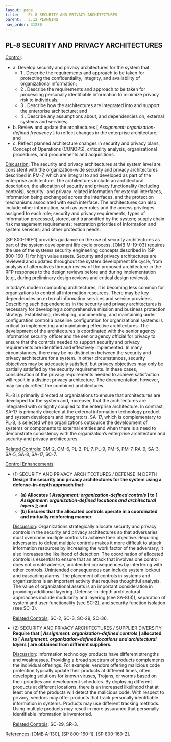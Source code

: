 ```yaml
---
layout: page
title: -- PL-8 SECURITY AND PRIVACY ARCHITECTURES 
parent: . 3.12 PLANNING 
nav_order: 31280 
---
```


## PL-8 SECURITY AND PRIVACY ARCHITECTURES
   
<ins>Control</ins>:

* a. Develop security and privacy architectures for the system that:
    * 1 . Describe the requirements and approach to be taken for protecting the confidentiality, integrity, and availability of organizational information;
    * 2 . Describe the requirements and approach to be taken for processing personally identifiable information to minimize privacy risk to individuals;
    * 3 . Describe how the architectures are integrated into and support the enterprise architecture; and
    * 4 . Describe any assumptions about, and dependencies on, external systems and services;
* b. Review and update the architectures [ _Assignment: organization-defined frequency_ ] to reflect changes in the enterprise architecture; and
* c. Reflect planned architecture changes in security and privacy plans, Concept of Operations (CONOPS), criticality analysis, organizational procedures, and procurements and acquisitions.

<ins>Discussion</ins>:  The security and privacy architectures at the system level are consistent with the organization-wide security and privacy architectures described in PM-7, which are integral to and developed as part of the enterprise architecture. The architectures include an architectural description, the allocation of security and privacy functionality (including controls), security- and privacy-related information for external interfaces, information being exchanged across the interfaces, and the protection mechanisms associated with each interface. The architectures can also include other information, such as user roles and the access privileges assigned to each role; security and privacy requirements; types of information processed, stored, and transmitted by the system; supply chain risk management requirements; restoration priorities of information and system services; and other protection needs.

[SP 800-160-1] provides guidance on the use of security architectures as part of the system development life cycle process. [OMB M-19-03] requires the use of the systems security engineering concepts described in [SP 800-160-1] for high value assets. Security and privacy architectures are reviewed and updated throughout the system development life cycle, from analysis of alternatives through review of the proposed architecture in the RFP responses to the design reviews before and during implementation (e.g., during preliminary design reviews and critical design reviews).

In today’s modern computing architectures, it is becoming less common for organizations to control all information resources. There may be key dependencies on external information services and service providers. Describing such dependencies in the security and privacy architectures is necessary for developing a comprehensive mission and business protection strategy. Establishing, developing, documenting, and maintaining under configuration control a baseline configuration for organizational systems is critical to implementing and maintaining effective architectures. The development of the architectures is coordinated with the senior agency information security officer and the senior agency official for privacy to ensure that the controls needed to support security and privacy requirements are identified and effectively implemented. In many circumstances, there may be no distinction between the security and privacy architecture for a system. In other circumstances, security objectives may be adequately satisfied, but privacy objectives may only be partially satisfied by the security requirements. In these cases, consideration of the privacy requirements needed to achieve satisfaction will result in a distinct privacy architecture. The documentation, however, may simply reflect the combined architectures.

PL-8 is primarily directed at organizations to ensure that architectures are developed for the system and, moreover, that the architectures are integrated with or tightly coupled to the enterprise architecture. In contrast, SA-17 is primarily directed at the external information technology product and system developers and integrators. SA-17, which is complementary to PL-8, is selected when organizations outsource the development of systems or components to external entities and when there is a need to demonstrate consistency with the organization’s enterprise architecture and security and privacy architectures.

<ins>Related Controls</ins>: CM-2, CM-6, PL-2, PL-7, PL-9, PM-5, PM-7, RA-9, SA-3, SA-5, SA-8, SA-17, SC-7.
   
<ins>Control Enhancements</ins>:
   
* (1) SECURITY AND PRIVACY ARCHITECTURES / DEFENSE IN DEPTH<br>
**Design the security and privacy architectures for the system using a defense-in-depth approach that:**
    * **(a) Allocates [ _Assignment: organization-defined controls_ ] to [ _Assignment: organization-defined locations and architectural layers_ ]; and**
    * **(b) Ensures that the allocated controls operate in a coordinated and mutually reinforcing manner.**

    <ins>Discussion</ins>: Organizations strategically allocate security and privacy controls in the security and privacy architectures so that adversaries must overcome multiple controls to achieve their objective. Requiring adversaries to defeat multiple controls makes it more difficult to attack information resources by increasing the work factor of the adversary; it also increases the likelihood of detection. The coordination of allocated controls is essential to ensure that an attack that involves one control does not create adverse, unintended consequences by interfering with other controls. Unintended consequences can include system lockout and cascading alarms. The placement of controls in systems and organizations is an important activity that requires thoughtful analysis. The value of organizational assets is an important consideration in providing additional layering. Defense-in-depth architectural approaches include modularity and layering (see SA-8(3)), separation of system and user functionality (see SC-2), and security function isolation (see SC-3).
   
    <ins>Related Controls</ins>: SC-2, SC-3, SC-29, SC-36.
   
* (2) SECURITY AND PRIVACY ARCHITECTURES / SUPPLIER DIVERSITY<br>
**Require that [ _Assignment: organization-defined controls_ ] allocated to [ _Assignment: organization-defined locations and architectural layers_ ] are obtained from different suppliers.**

    <ins>Discussion</ins>: Information technology products have different strengths and weaknesses. Providing a broad spectrum of products complements the individual offerings. For example, vendors offering malicious code protection typically update their products at different times, often developing solutions for known viruses, Trojans, or worms based on their priorities and development schedules. By deploying different products at different locations, there is an increased likelihood that at least one of the products will detect the malicious code. With respect to privacy, vendors may offer products that track personally identifiable information in systems. Products may use different tracking methods. Using multiple products may result in more assurance that personally identifiable information is inventoried.

    <ins>Related Controls</ins>: SC-29, SR-3.

<ins>References</ins>: [OMB A-130], [SP 800-160-1], [SP 800-160-2].
